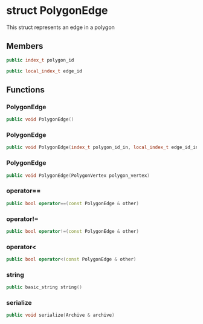# struct PolygonEdge


 This struct represents an edge in a polygon



## Members

```cpp
public index_t polygon_id

```

```cpp
public local_index_t edge_id

```



## Functions

### PolygonEdge

```cpp
public void PolygonEdge()
```


### PolygonEdge

```cpp
public void PolygonEdge(index_t polygon_id_in, local_index_t edge_id_in)
```


### PolygonEdge

```cpp
public void PolygonEdge(PolygonVertex polygon_vertex)
```


### operator==

```cpp
public bool operator==(const PolygonEdge & other)
```


### operator!=

```cpp
public bool operator!=(const PolygonEdge & other)
```


### operator<

```cpp
public bool operator<(const PolygonEdge & other)
```


### string

```cpp
public basic_string string()
```


### serialize

```cpp
public void serialize(Archive & archive)
```




